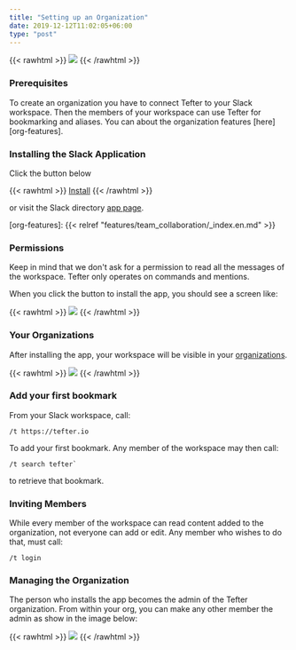 ```yaml
---
title: "Setting up an Organization"
date: 2019-12-12T11:02:05+06:00
type: "post"
---
```


{{< rawhtml >}}
  <img class="inpage-hero" src="/images/organizations_setup.svg"/>
{{< /rawhtml >}}


### Prerequisites

To create an organization you have to connect Tefter to your Slack workspace.
Then the members of your workspace can use Tefter for bookmarking and aliases.
You can about the organization features [here][org-features].

### Installing the Slack Application

Click the button below

{{< rawhtml >}}
<a class="btn btn-primary" href="https://tefter.io/integrations/slack_direct_install_callback">Install</a>
{{< /rawhtml >}}

or visit the Slack directory [app page](https://slack.com/apps/AFBC4A147-tefter).

[org-features]: {{< relref "features/team_collaboration/_index.en.md" >}}

### Permissions

Keep in mind that we don't ask for a permission to read all the messages of the workspace.
Tefter only operates on commands and mentions.

When you click the button to install the app, you should see a screen
like:

{{< rawhtml >}}
  <img class="inpage-hero" src="/images/slack_permissions.webp"/>
{{< /rawhtml >}}

### Your Organizations

After installing the app, your workspace will be visible in your [organizations](https://tefter.io/organizations).

{{< rawhtml >}}
  <img class="inpage-hero" src="/images/orgs_list.webp"/>
{{< /rawhtml >}}

### Add your first bookmark


From your Slack workspace, call:

```
/t https://tefter.io
```

To add your first bookmark. Any member of the workspace may then call:

```
/t search tefter`
```

to retrieve that bookmark.


### Inviting Members

While every member of the workspace can read content added to the organization, not everyone can add or edit.
Any member who wishes to do that, must call:

```
/t login
```

### Managing the Organization

The person who installs the app becomes the admin of the Tefter organization.
From within your org, you can make any other member the admin as show in
the image below:

{{< rawhtml >}}
  <img src="/images/transfer_admin.png"/>
{{< /rawhtml >}}
